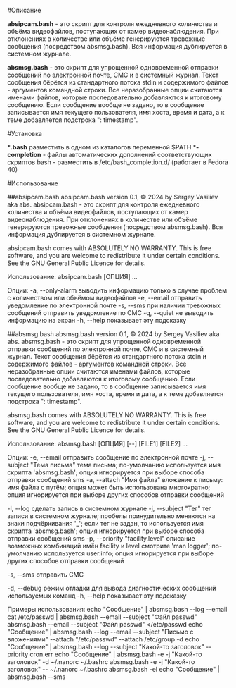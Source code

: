 #Описание

**absipcam.bash** - это скрипт для контроля ежедневного количества и объёма видеофайлов, поступающих от камер видеонаблюдения. При отклонениях в количестве или объёме генерируются тревожные сообщения (посредством absmsg.bash). Вся информация дублируется в системном журнале.

**absmsg.bash** - это скрипт для упрощенной одновременной отправки сообщений по электронной почте, СМС и в системный журнал. Текст сообщения бёрётся из стандартного потока stdin и содержимого файлов - аргументов командной строки. Все неразобранные опции считаются именами файлов, которые последовательно добавляются к итоговому сообщению. Если сообщение вообще не задано, то в сообщение записывается имя текущего пользователя, имя хоста, время и дата, а к теме добавляется подстрока ": timestamp".

#Установка

***.bash** разместить в одном из каталогов переменной $PATH
***-completion** - файлы автоматических дополнений соответствующих скриптов bash - разместить в /etc/bash_completion.d/ (работает в Fedora 40)


#Использование

##absipcam.bash
absipcam.bash   version 0.1, © 2024 by Sergey Vasiliev aka abs.
absipcam.bash - это скрипт для контроля ежедневного количества и объёма видеофайлов, поступающих от камер видеонаблюдения. При отклонениях в количестве или объёме генерируются тревожные сообщения (посредством absmsg.bash). Вся информация дублируется в системном журнале.

absipcam.bash comes with ABSOLUTELY NO WARRANTY. This is free software, and you are welcome to redistribute it under certain conditions.  See  the GNU General Public Licence for details.

Использование: absipcam.bash [ОПЦИЯ] ...

Опции:
-a, --only-alarm    выводить информацию только в случае проблем с количеством или объёмом видеофайлов
-e, --email         отправить уведомление по электронной почте
-s, --sms           при наличии тревожных сообщений отправить уведомление по СМС
-q, --quiet         не выводить информацию на экран
-h, --help          показывает эту подсказку


##absmsg.bash
absmsg.bash   version 0.1, © 2024 by Sergey Vasiliev aka abs.
absmsg.bash - это скрипт для упрощенной одновременной отправки сообщений по электронной почте, СМС и в системный журнал. Текст сообщения бёрётся из стандартного потока stdin и содержимого файлов - аргументов командной строки. Все неразобранные опции считаются именами файлов, которые последовательно добавляются к итоговому сообщению. Если сообщение вообще не задано, то в сообщение записывается имя текущего пользователя, имя хоста, время и дата, а к теме добавляется подстрока ": timestamp".

absmsg.bash comes with ABSOLUTELY NO WARRANTY. This is free software, and you are welcome to redistribute it under certain conditions.  See  the GNU General Public Licence for details.

Использование: absmsg.bash [ОПЦИЯ] [--] [FILE1] [FILE2] ...

Опции:
-e, --email                        отправить сообщение по электронной почте
-j, --subject "Тема письма"        тема письма; по-умолчанию используется имя скрипта 'absmsg.bash'; опция игнорируется при выборе способа отправки сообщений sms
-a, --attach "Имя файла"           вложение к письму: имя файла с путём; опция может быть использована многократно; опция игнорируется при выборе других способов отправки сообщений

-l, --log                          сделать запись в системном журнале
-j, --subject "Тег"                тег записи в системном журнале; пробелы принудительно меняются на знаки подчёркивания '_'; если тег не задан, то используется имя скрипта 'absmsg.bash'; опция игнорируется при выборе способа отправки сообщений sms
-p, --priority "facility.level"    описание возможных комбинаций имён facility и level смотрите 'man logger'; по-умолчанию используется user.info; опция игнорируется при выборе других способов отправки сообщений

-s, --sms                          отправить СМС

-d, --debug                        режим отладки для вывода диагностических сообщений используемых команд
-h, --help                         показывает эту подсказку

Примеры использования:
echo "Сообщение" | absmsg.bash --log --email
cat /etc/passwd | absmsg.bash --email --subject "Файл passwd"
absmsg.bash --email --subject "Файл passwd" </etc/passwd
echo "Сообщение" | absmsg.bash --log --email --subject "Письмо с вложениями" --attach "/etc/passwd" --attach /etc/group -d
echo "Сообщение" | absmsg.bash --log --subject "Какой-то заголовок" --priority cron.err
echo "Сообщение" | absmsg.bash -e -j "Какой-то заголовок" -d ~/.nanorc ~/.bashrc
absmsg.bash -e -j "Какой-то заголовок" -- ~/.nanorc ~/.bashrc
absmsg.bash -el
echo "Сообщение" | absmsg.bash --sms

